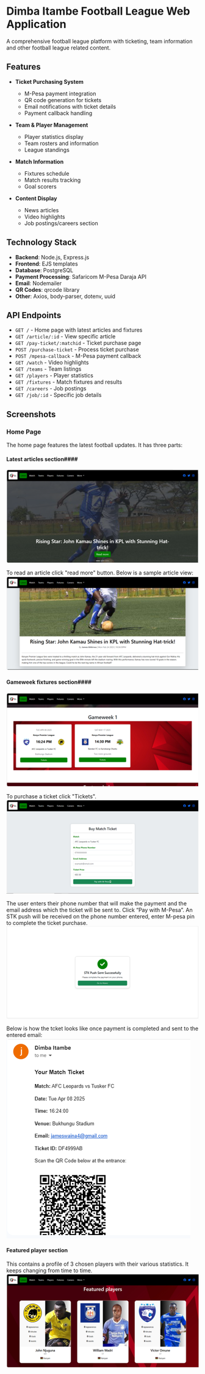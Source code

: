 # Dimba Itambe Football League Web Application

A comprehensive football league platform with ticketing, team information and other football league related content.

## Features

- **Ticket Purchasing System**
  - M-Pesa payment integration
  - QR code generation for tickets
  - Email notifications with ticket details
  - Payment callback handling

- **Team & Player Management**
  - Player statistics display
  - Team rosters and information
  - League standings

- **Match Information**
  - Fixtures schedule
  - Match results tracking
  - Goal scorers 

- **Content Display**
  - News articles 
  - Video highlights
  - Job postings/careers section

## Technology Stack

- **Backend**: Node.js, Express.js
- **Frontend**: EJS templates
- **Database**: PostgreSQL
- **Payment Processing**: Safaricom M-Pesa Daraja API
- **Email**: Nodemailer
- **QR Codes**: qrcode library
- **Other**: Axios, body-parser, dotenv, uuid

## API Endpoints

- `GET /` - Home page with latest articles and fixtures
- `GET /article/:id` - View specific article
- `GET /pay-ticket/:matchid` - Ticket purchase page
- `POST /purchase-ticket` - Process ticket purchase
- `POST /mpesa-callback` - M-Pesa payment callback
- `GET /watch` - Video highlights
- `GET /teams` - Team listings
- `GET /players` - Player statistics
- `GET /fixtures` - Match fixtures and results
- `GET /careers` - Job postings
- `GET /job/:id` - Specific job details

## Screenshots
### Home Page
The home page features the latest football updates. It has three parts:
#### Latest articles section####
![Home Page](public/images/demo/home.PNG)

To read an article click "read more" button. Below is a sample article view:
![Article View](public/images/demo/article.PNG)

#### Gameweek fixtures section####
![Gameweek Fixtures](public/images/demo/gw.PNG)

To purchase a ticket click "Tickets".
![Fixtures Ticket](public/images/demo/ticket.PNG)

The user enters their phone number that will make the payment and the email address which the ticket will be sent to. Click “Pay with M-Pesa”. 
An STK push will be received on the phone number entered, enter M-pesa pin to complete the ticket purchase.
![STK success](public/images/demo/stk.PNG)

Below is how the tcket looks like once payment is completed and sent to the entered email:
![Ticket](public/images/demo/tiko.PNG)

#### Featured player section
This contains a profile of 3 chosen players with their various statistics. It keeps changing from time to time.
![Featured players section](public/images/demo/feat-players.PNG)

